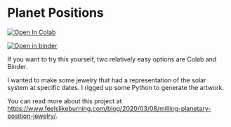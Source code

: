 Planet Positions
================
[![Open In Colab](https://colab.research.google.com/assets/colab-badge.svg)](https://colab.research.google.com/github/adamwolf/planet-positions/blob/master/planet-positions.ipynb)

[![Open in binder](https://mybinder.org/badge_logo.svg)](https://mybinder.org/v2/gh/adamwolf/planet-positions/master?filepath=planet-positions.ipynb)

If you want to try this yourself, two relatively easy options are Colab and Binder.

I wanted to make some jewelry that had a representation of the solar system at specific dates.  I rigged up some Python to generate the artwork.

You can read more about this project at https://www.feelslikeburning.com/blog/2020/03/08/milling-planetary-position-jewelry/.
